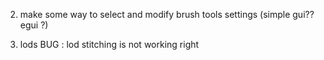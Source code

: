  
    
2. make some way to select and modify brush tools settings (simple gui?? egui ?) 

   
  
  3. lods 
  BUG : lod stitching is not working right 
   
   